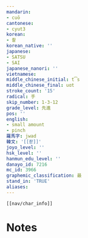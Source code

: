 ```yaml
---
mandarin:
- cuō
cantonese:
- cyut3
korean:
- 촬
korean_native: ''
japanese:
- SATSU
- SAI
japanese_nanori: ''
vietnamese:
middle_chinese_initial: t͡s
middle_chinese_final: uɑt
stroke_count: '15'
radical: 手
skip_number: 1-3-12
grade_level: 先進
pos: ''
english:
- small amount
- pinch
羅馬字: jwad
韓文: '[[좓]]'
joyo_level: ''
hsk_level: ''
hanmun_edu_level: ''
danayo_id: 7216
mc_id: 3966
graphemic_classification: 最
stand_in: 'TRUE'
aliases:
---
```

```meta-bind-embed
[[nav/char_info]]
```

# Notes
